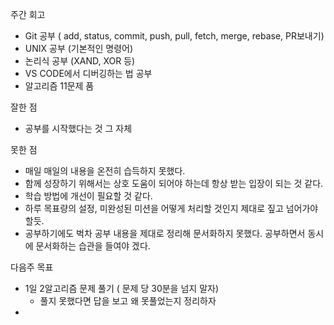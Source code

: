 주간 회고

- Git 공부 ( add, status, commit, push, pull, fetch, merge, rebase, PR보내기)
- UNIX 공부 (기본적인 명령어)
- 논리식 공부 (XAND, XOR 등)
- VS CODE에서 디버깅하는 법 공부 
- 알고리즘 11문제 품



잘한 점

- 공부를 시작했다는 것 그 자체



못한 점

- 매일 매일의 내용을 온전히 습득하지 못했다.
- 함께 성장하기 위해서는 상호 도움이 되어야 하는데 항상 받는 입장이 되는 것 같다. 
- 학습 방법에 개선이 필요할 것 같다.
- 하루 목표량의 설정, 미완성된 미션을 어떻게 처리할 것인지 제대로 짚고 넘어가야 할듯.
- 공부하기에도 벅차 공부 내용을 제대로 정리해 문서화하지 못했다. 공부하면서 동시에 문서화하는 습관을 들여야 겠다. 



다음주 목표

- 1일 2알고리즘 문제 풀기 ( 문제 당 30분을 넘지 말자)
  - 풀지 못했다면 답을 보고 왜 못풀었는지 정리하자
- 